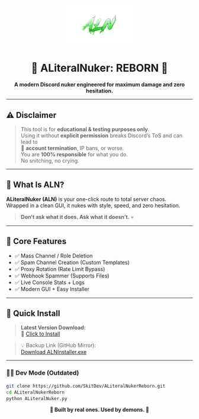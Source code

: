 <p align="center">
  <img src="https://raw.githubusercontent.com/SkitDev/ALiteralNukerFilesForSetupIdk/refs/heads/main/aln_green-removebg-preview.png" width="200" alt="ALiteralNuker Logo" />
</p>

<h1 align="center">💚 ALiteralNuker: REBORN 💚</h1>
<p align="center"><b>A modern Discord nuker engineered for maximum damage and zero hesitation.</b></p>

---

## ⚠️ Disclaimer

> This tool is for **educational & testing purposes only**.  
> Using it without **explicit permission** breaks Discord’s ToS and can lead to  
> 🛑 **account termination**, IP bans, or worse.  
> You are **100% responsible** for what you do.  
> No snitching, no crying.

---

## 🧠 What Is ALN?

**ALiteralNuker (ALN)** is your one-click route to total server chaos.  
Wrapped in a clean GUI, it nukes with style, speed, and zero hesitation.

> **Don’t ask what it does. Ask what it doesn’t.** 💀

---

## 🚀 Core Features

- ✅ Mass Channel / Role Deletion  
- ✅ Spam Channel Creation (Custom Templates)  
- ✅ Proxy Rotation (Rate Limit Bypass)  
- ✅ Webhook Spammer (Supports Files)  
- ✅ Live Console Stats + Logs  
- ✅ Modern GUI + Easy Installer

---

## 💾 Quick Install

> **Latest Version Download:**  
> 🔗 [Click to Install](https://skids-are-very.smelly.cc)

> 💡 Backup Link (GitHub Mirror):  
> [Download ALNInstaller.exe](https://github.com/SkitDev/ALiteralNukerReborn/releases/latest/download/ALNInstaller.exe)

---

### 🧑‍💻 Dev Mode (Outdated)

```bash
git clone https://github.com/SkitDev/ALiteralNukerReborn.git
cd ALiteralNukerReborn
python ALiteralNuker.py
```
<p align="center"><b>💚 Built by real ones. Used by demons. 💚</b></p> 
